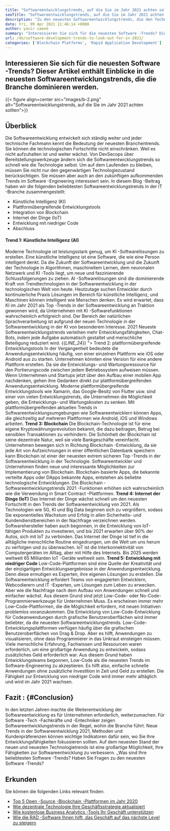 ```yaml
---
title: "Softwareentwicklungstrends, auf die Sie im Jahr 2021 achten sollten" 
seoTitle: "Softwareentwicklungstrends, auf die Sie im Jahr 2021 achten sollten" 
description: "Zu den neuesten Softwareentwicklungstrends, die den Technologiesektor dominieren werden, gehören Blockchain, künstliche Intelligenz, No-Code und neuere Trends." 
date: Fri, 09 Apr 2021 11:46:14 +0000
author: yasir saeed
summary: "Interessieren Sie sich für die neuesten Software -Trends? Dieser Artikel enthält Einblicke in die neuesten Softwareentwicklungstrends, die die Branche dominieren werden." 
url: /de/software-development-trends-to-look-out-for-in-2021/
categories: ['Blockchain Platforms', 'Rapid Application Development']
---
```


## Interessieren Sie sich für die neuesten Software -Trends? Dieser Artikel enthält Einblicke in die neuesten Softwareentwicklungstrends, die die Branche dominieren werden.

{{< figure align=center src="images/b-2.png" alt="Softwareentwicklungstrends, auf die Sie im Jahr 2021 achten sollten">}}


## **Überblick**
Die Softwareentwicklung entwickelt sich ständig weiter und jeder technische Fachmann kennt die Bedeutung der neuesten Branchentrends. Sie können die technologischen Fortschritte nicht einschränken. Weil es nicht aufzuhalten ist und weiter wächst. Von DevSecops über Bereitstellungswerkzeuge ändern sich die Softwareentwicklungstrends so schnell wie die Technologie selbst.
Um auf dem Laufenden zu bleiben, müssen Sie nicht nur den gegenwärtigen Technologiezustand berücksichtigen. Sie müssen aber auch an den zukünftigen aufkommenden Trends im Software -Engineering interessiert sein. In diesem Blog -Beitrag haben wir die folgenden beliebtesten Softwareentwicklungstrends in der IT -Branche zusammengestellt:
  * Künstliche Intelligenz (KI)
  * Plattformübergreifende Entwicklungstools
  * Integration von Blockchain
  * Internet der Dinge (IoT)
  * Entwicklung mit niedriger Code
  * Abschluss

#### **Trend 1: Künstliche Intelligenz (AI)** 
Moderne Technologie ist leistungsstark genug, um KI -Softwarelösungen zu erstellen. Eine künstliche Intelligenz ist eine Software, die wie eine Person intelligent denkt. Da die Zukunft der Softwareentwicklung und die Zukunft der Technologie in Algorithmen, maschinellem Lernen, dem neuronalen Netzwerk und KI -Tools liegt, um neue und faszinierende Schlussfolgerungen zu ziehen. AI -Softwarelösungen sind die dominierende Kraft von Trendtechnologien in der Softwareentwicklung in der technologischen Welt von heute.
Heutzutage suchen Entwickler durch kontinuierliche Praxis Lösungen im Bereich für künstliche Intelligenz, und Maschinen können intelligent wie Menschen denken. Es wird erwartet, dass KI im Jahr 2021 als Top -Trends in der Softwareentwicklung an Traktion gewonnen wird, da Unternehmen mit KI -Softwarefunktionen wahrscheinlich erfolgreich sind. Der Bereich der natürlichen Sprachverarbeitung ist aufgrund der neuen Technologie in der Softwareentwicklung in der KI von besonderem Interesse. 2021 Neueste Softwareentwicklungstrends verleihen mehr Entwicklungsfähigkeiten, Chat-Bots, indem jede Aufgabe automatisch gestaltet und menschliche Beteiligung reduziert wird.
{{_LINE_24_}}
"> Trend 2: plattformübergreifende Entwicklungstools
In der Vergangenheit bedeutete die Anwendungsentwicklung häufig, von einer einzelnen Plattform wie iOS oder Android aus zu starten. Unternehmen könnten eine Version für eine andere Plattform erstellen. Da sie die Entwicklungs- und Wartungsressource für den Portierungscode zwischen jedem Betriebssystem aufweisen müssen. Wenn Unternehmen und Startups jetzt über den Aufbau einer mobilen App nachdenken, gehen ihre Gedanken direkt zur plattformübergreifenden Anwendungsentwicklung.
Moderne plattformübergreifende Entwicklungstools wie Xamarin, das Google-Besitz von Flutter usw. sind einer von vielen Entwicklungstrends, die Unternehmen die Möglichkeit geben, die Entwicklungs- und Wartungskosten zu senken. Mit plattformübergreifenden aktuellen Trends in Softwareentwicklungsumgebungen wie Softwareentwicklern können Apps, die gleichzeitig auf mehreren Plattformen wie Android, iOS und Windows arbeiten.
**Trend 3: Blockchain** 
Die Blockchain-Technologie ist für eine eigene Kryptowährungsrevolution bekannt, die dazu beitragen, Betrug bei sensiblen Transaktionen zu verhindern. Die Schönheit der Blockchain ist seine dezentrale Natur, weil sie viele Bankgeschäfte vereinfacht. Unternehmen bewegen sich in Richtung Blockchain -Entwicklung, da sie jede Art von Aufzeichnungen in einer öffentlichen Datenbank speichern kann
Blockchain ist einer der neuesten extrem sicheren Top -Trends in der Softwareentwicklung in der Technologie. Softwareentwickler und Unternehmen finden neue und interessante Möglichkeiten zur Implementierung von Blockchain. Blockchain-basierte Apps, die bekannte verteilte Apps oder DApps bekannte Apps, entstehen als beliebte technologische Entwicklungen. Die Blockchain -Softwareentwicklungstrends 2021 -Funktionen erhöhen sich wahrscheinlich wie die Verwendung in Smart Contract -Plattformen.
**Trend 4: Internet der Dinge (IoT)** 
Das Internet der Dinge wächst schnell um den neuesten Fortschritt in den Trends der Softwareentwicklung von 2021. Als Technologien wie 5G, KI und Big Data beginnen sich zu vergrößern, sodass Sie exponentielles Wachstum und Erfolg in allen Sicherheits- und Kundendienstbereichen in der Nachfrage verzeichnen werden. Softwarehersteller haben auch begonnen, in die Entwicklung von IoT-fähigen Produkten zu investieren, und bis 2021 erwarten über 90% der Autos, sich mit IoT zu verbinden.
Das Internet der Dinge ist tief in die alltägliche menschliche Routine eingedrungen, um die Welt um uns herum zu verfolgen und zu überwachen. IoT ist die Interkonnektivität von Computergeräten im Alltag, aber mit Hilfe des Internets. Bis 2025 werden weltweit 65 Milliarden IoT -Geräte weltweit sein.
**Trend 5: Entwicklung mit niedriger Code** 
Low-Code-Plattformen sind eine Quelle der Kreativität und der einzigartigen Entwicklungsergebnisse in der Anwendungsentwicklung. Denn diese ermutigen es Experten, ihre eigenen Lösungen zu erstellen. Die Softwareentwicklung erfordert Teams von engagierten Entwicklern, Webcodierern und IT -Experten, um Lösungen zum Leben zu erwecken. Aber wie die Nachfrage nach dem Aufbau von Anwendungen schnell und einfacher wächst. Aus diesem Grund sind jetzt Low-Code- oder No-Code-Programmierwerkzeuge für Unternehmen Muss. Es erscheinen immer mehr Low-Code-Plattformen, die die Möglichkeit erfordern, mit neuen Initiativen problemlos voranzukommen.
Die Entwicklung von Low-Code-Entwicklung für Codeanwendungen durch grafische Benutzeroberflächen wird immer beliebter, da die neuesten Softwareentwicklungstrends. Low-Code-Entwicklungsplattformen verfügen häufig über die grafischen Benutzeroberflächen von Drag & Drop. Aber es hilft, Anwendungen zu visualisieren, ohne dass Programmierer in das Unkraut einsteigen müssen. Viele menschliche Erfahrung, Fachwissen und Ressourcen waren erforderlich, um eine großartige Anwendung zu entwickeln, sodass zusätzliches Geld erforderlich war. Aus diesem Grund haben Entwicklungsteams begonnen, Low-Code als die neuesten Trends im Software-Engineering zu akzeptieren. Es hilft also, einfache schnelle Anwendungen ohne zusätzliche Investition in Zeit und Geld zu erstellen. Die Fähigkeit zur Entwicklung von niedriger Code wird immer mehr alltäglich und wird im Jahr 2021 wachsen.

## **Fazit** :   {#Conclusion}
In den letzten Jahren machte die Weiterentwicklung der Softwareentwicklung es für Unternehmen erforderlich, weiterzumachen. Für Software -Tech -Fachkräfte und -Entechniker zeigen Softwareentwicklungstrends in der Regel, wohin die Branche führt. Neue Trends in der Softwareentwicklung 2021, Methoden und Kundenpräferenzen können wichtige Indikatoren dafür sein, wo Sie Ihre Entwicklungsfähigkeiten fokussieren sollten. Auf dem neuesten Stand der neuen und neuesten Technologietrends ist eine großartige Möglichkeit, Ihre Fähigkeiten zur Softwareentwicklung zu verbessern.
_Was sind Ihre beliebtesten Software -Trends? Haben Sie Fragen zu den neuesten Software -Trends?

## Erkunden
Sie können die folgenden Links relevant finden:
  * [Top 5 Open -Source -Blockchain -Plattformen im Jahr 2020][2]
  * [Wie dezentrale Technologie Ihre Geschäftsstrategie aktualisiert][3]
  * [Wie kostenlose Business Analytics -Tools Ihr Geschäft unterstützen][4]
  * [Wie die RAD -Software Ihnen hilft, das Geschäft auf das nächste Level zu steigern][5]

  
[1]: mailto:yasir.saeed@aspose.com
[2]: https://blog.containerize.com/blockchain-platforms/top-5-open-source-blockchain-platforms-in-2020/
[3]: https://blog.containerize.com/2020/11/27/how-decentralized-technology-upgrades-your-business-strategy/
[4]: https://blog.containerize.com/2021/03/12/how-free-business-analytics-tools-assist-your-business/
[5]: https://blog.containerize.com/rapid-application-development/rapid-application-development-software-for-business-rad/
